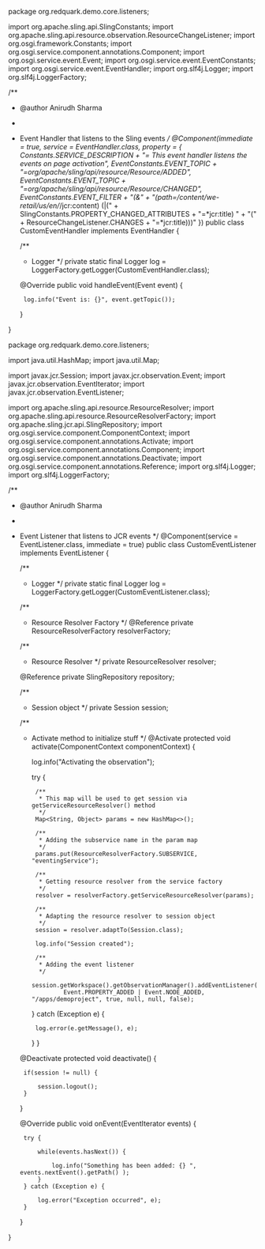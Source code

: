 
package org.redquark.demo.core.listeners;

import org.apache.sling.api.SlingConstants;
import org.apache.sling.api.resource.observation.ResourceChangeListener;
import org.osgi.framework.Constants;
import org.osgi.service.component.annotations.Component;
import org.osgi.service.event.Event;
import org.osgi.service.event.EventConstants;
import org.osgi.service.event.EventHandler;
import org.slf4j.Logger;
import org.slf4j.LoggerFactory;

/**
 * @author Anirudh Sharma
 * 
 * Event Handler that listens to the Sling events
 */
@Component(immediate = true, service = EventHandler.class, property = {
		Constants.SERVICE_DESCRIPTION + "= This event handler listens the events on page activation",
		EventConstants.EVENT_TOPIC + "=org/apache/sling/api/resource/Resource/ADDED",
		EventConstants.EVENT_TOPIC + "=org/apache/sling/api/resource/Resource/CHANGED",
		EventConstants.EVENT_FILTER + "(&" + "(path=/content/we-retail/us/en/*/jcr:content) (|("
				+ SlingConstants.PROPERTY_CHANGED_ATTRIBUTES + "=*jcr:title) " + "(" + ResourceChangeListener.CHANGES
				+ "=*jcr:title)))" })
public class CustomEventHandler implements EventHandler {

	/**
	 * Logger
	 */
	private static final Logger log = LoggerFactory.getLogger(CustomEventHandler.class);
	
	@Override
	public void handleEvent(Event event) {
		
		log.info("Event is: {}", event.getTopic());
	}

}








package org.redquark.demo.core.listeners;

import java.util.HashMap;
import java.util.Map;

import javax.jcr.Session;
import javax.jcr.observation.Event;
import javax.jcr.observation.EventIterator;
import javax.jcr.observation.EventListener;

import org.apache.sling.api.resource.ResourceResolver;
import org.apache.sling.api.resource.ResourceResolverFactory;
import org.apache.sling.jcr.api.SlingRepository;
import org.osgi.service.component.ComponentContext;
import org.osgi.service.component.annotations.Activate;
import org.osgi.service.component.annotations.Component;
import org.osgi.service.component.annotations.Deactivate;
import org.osgi.service.component.annotations.Reference;
import org.slf4j.Logger;
import org.slf4j.LoggerFactory;

/**
 * @author Anirudh Sharma
 * 
 * Event Listener that listens to JCR events
 */
@Component(service = EventListener.class, immediate = true)
public class CustomEventListener implements EventListener {

	/**
	 * Logger
	 */
	private static final Logger log = LoggerFactory.getLogger(CustomEventListener.class);
	
	/**
	 * Resource Resolver Factory
	 */
	@Reference
	private ResourceResolverFactory resolverFactory;
	
	/**
	 * Resource Resolver
	 */
	private ResourceResolver resolver;
	
	@Reference
	private SlingRepository repository;
	
	/**
	 * Session object
	 */
	private Session session;
	
	/**
	 * Activate method to initialize stuff
	 */
	@Activate
	protected void activate(ComponentContext componentContext) {
		
		log.info("Activating the observation");
		
		try {
			
			/**
			 * This map will be used to get session via getServiceResourceResolver() method
			 */
			Map<String, Object> params = new HashMap<>();
			
			/**
			 * Adding the subservice name in the param map
			 */
			params.put(ResourceResolverFactory.SUBSERVICE, "eventingService");
			
			/**
			 * Getting resource resolver from the service factory
			 */
			resolver = resolverFactory.getServiceResourceResolver(params);
			
			/**
			 * Adapting the resource resolver to session object
			 */
			session = resolver.adaptTo(Session.class);
			
			log.info("Session created");
			
			/**
			 * Adding the event listener
			 */
			session.getWorkspace().getObservationManager().addEventListener(this,
					Event.PROPERTY_ADDED | Event.NODE_ADDED, "/apps/demoproject", true, null, null, false);			
			
		} catch (Exception e) {
			
			log.error(e.getMessage(), e);
		}
	}
	
	@Deactivate
	protected void deactivate() {
		
		if(session != null) {
			
			session.logout();
		}
	}
	
	@Override
	public void onEvent(EventIterator events) {

		try {
			
			while(events.hasNext()) {
				
				log.info("Something has been added: {} ", events.nextEvent().getPath() );
			}
		} catch (Exception e) {
			
			log.error("Exception occurred", e);
		}
	}

}
